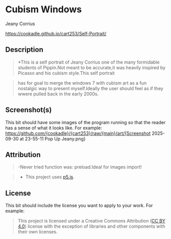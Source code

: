 # Cubism Windows

Jeany Corrius


https://cookadle.github.io/cart253/Self-Portrait/


## Description


> *This is a self portrait of Jeany Corrius one of the many formidable students of Pippin.Not meant to be accurate,it was heavily inspired by Picasso and his cubism style.This self portrait

>  has for goal to merge the windows 7 with cubism art as a fun nostalgic way to present myself.Ideally the user should feel as if they wwere pulled back in the early 2000s.


## Screenshot(s)

This bit should have some images of the program running so that the reader has a sense of what it looks like. For example:
https://github.com/{cookadle}/{cart253}/raw/{main}/art/{Screenshot 2025-09-30 at 23-55-11 Pop Up Jeany.png}
## Attribution
> -Never tried function was: preload.Ideal for images import!

> - This project uses [p5.js](https://p5js.org).

## License

This bit should include the license you want to apply to your work. For example:

> This project is licensed under a Creative Commons Attribution ([CC BY 4.0](https://creativecommons.org/licenses/by/4.0/deed.en)) license with the exception of libraries and other components with their own licenses.